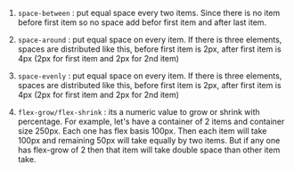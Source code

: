 1. <code>space-between</code> : put equal space every two items. Since there is no item before first item so no space add befor first item and after last item.

2. <code>space-around</code> : put equal space on every item. If there is three elements, spaces are distributed like this, before first item is 2px, after first item is 4px (2px for first item and 2px for 2nd item)

3. <code>space-evenly</code> : put equal space on every item. If there is three elements, spaces are distributed like this, before first item is 2px, after first item is 4px (2px for first item and 2px for 2nd item)

4. <code>flex-grow/flex-shrink</code> : its a numeric value to grow or shrink with percentage. For example, let's have a container of 2 items and container size 250px. Each one has flex basis 100px. Then each item will take 100px and remaining 50px will take equally by two items. But if any one has flex-grow of 2 then that item will take double space than other item take.
